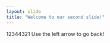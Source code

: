 ```yaml
---
layout: slide
title: "Welcome to our second slide!"
---
```

12344321
Use the left arrow to go back!
